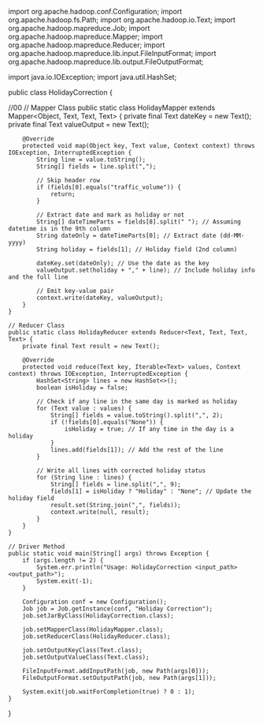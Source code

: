 import org.apache.hadoop.conf.Configuration;
import org.apache.hadoop.fs.Path;
import org.apache.hadoop.io.Text;
import org.apache.hadoop.mapreduce.Job;
import org.apache.hadoop.mapreduce.Mapper;
import org.apache.hadoop.mapreduce.Reducer;
import org.apache.hadoop.mapreduce.lib.input.FileInputFormat;
import org.apache.hadoop.mapreduce.lib.output.FileOutputFormat;

import java.io.IOException;
import java.util.HashSet;

public class HolidayCorrection {

//00
    // Mapper Class
    public static class HolidayMapper extends Mapper<Object, Text, Text, Text> {
        private final Text dateKey = new Text();
        private final Text valueOutput = new Text();

        @Override
        protected void map(Object key, Text value, Context context) throws IOException, InterruptedException {
            String line = value.toString();
            String[] fields = line.split(",");

            // Skip header row
            if (fields[0].equals("traffic_volume")) {
                return;
            }

            // Extract date and mark as holiday or not
            String[] dateTimeParts = fields[8].split(" "); // Assuming datetime is in the 9th column
            String dateOnly = dateTimeParts[0]; // Extract date (dd-MM-yyyy)
            String holiday = fields[1]; // Holiday field (2nd column)

            dateKey.set(dateOnly); // Use the date as the key
            valueOutput.set(holiday + "," + line); // Include holiday info and the full line

            // Emit key-value pair
            context.write(dateKey, valueOutput);
        }
    }

    // Reducer Class
    public static class HolidayReducer extends Reducer<Text, Text, Text, Text> {
        private final Text result = new Text();

        @Override
        protected void reduce(Text key, Iterable<Text> values, Context context) throws IOException, InterruptedException {
            HashSet<String> lines = new HashSet<>();
            boolean isHoliday = false;

            // Check if any line in the same day is marked as holiday
            for (Text value : values) {
                String[] fields = value.toString().split(",", 2);
                if (!fields[0].equals("None")) {
                    isHoliday = true; // If any time in the day is a holiday
                }
                lines.add(fields[1]); // Add the rest of the line
            }

            // Write all lines with corrected holiday status
            for (String line : lines) {
                String[] fields = line.split(",", 9);
                fields[1] = isHoliday ? "Holiday" : "None"; // Update the holiday field
                result.set(String.join(",", fields));
                context.write(null, result);
            }
        }
    }

    // Driver Method
    public static void main(String[] args) throws Exception {
        if (args.length != 2) {
            System.err.println("Usage: HolidayCorrection <input_path> <output_path>");
            System.exit(-1);
        }

        Configuration conf = new Configuration();
        Job job = Job.getInstance(conf, "Holiday Correction");
        job.setJarByClass(HolidayCorrection.class);

        job.setMapperClass(HolidayMapper.class);
        job.setReducerClass(HolidayReducer.class);

        job.setOutputKeyClass(Text.class);
        job.setOutputValueClass(Text.class);

        FileInputFormat.addInputPath(job, new Path(args[0]));
        FileOutputFormat.setOutputPath(job, new Path(args[1]));

        System.exit(job.waitForCompletion(true) ? 0 : 1);
    }
}
